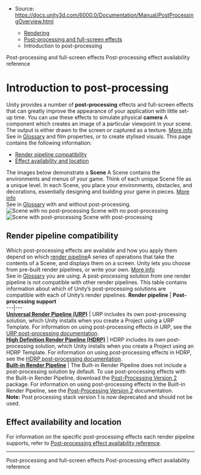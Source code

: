 * Source: https://docs.unity3d.com/6000.0/Documentation/Manual/PostProcessingOverview.html

  * [Rendering](https://docs.unity3d.com/6000.0/Documentation/Manual/rendering-and-post-processing.html)
  * [Post-processing and full-screen effects](https://docs.unity3d.com/6000.0/Documentation/Manual/post-processing-and-full-screen-effects.html)
  * Introduction to post-processing


[](https://docs.unity3d.com/6000.0/Documentation/Manual/post-processing-and-full-screen-effects.html)
Post-processing and full-screen effects
[](https://docs.unity3d.com/6000.0/Documentation/Manual/post-processing-effect-availability-reference.html)
Post-processing effect availability reference
# Introduction to post-processing
Unity provides a number of ****post-processing**** effects and full-screen effects that can greatly improve the appearance of your application with little set-up time. You can use these effects to simulate physical **camera** A component which creates an image of a particular viewpoint in your scene. The output is either drawn to the screen or captured as a texture. [More info](https://docs.unity3d.com/6000.0/Documentation/Manual/CamerasOverview.html)  
See in [Glossary](https://docs.unity3d.com/6000.0/Documentation/Manual/Glossary.html#Camera) and film properties, or to create stylised visuals.
This page contains the following information:
  * [Render pipeline compatibility](https://docs.unity3d.com/6000.0/Documentation/Manual/PostProcessingOverview.html#render-pipeline-compatibility)
  * [Effect availability and location](https://docs.unity3d.com/6000.0/Documentation/Manual/PostProcessingOverview.html#effect-availability-and-location)


The images below demonstrate a **Scene** A Scene contains the environments and menus of your game. Think of each unique Scene file as a unique level. In each Scene, you place your environments, obstacles, and decorations, essentially designing and building your game in pieces. [More info](https://docs.unity3d.com/6000.0/Documentation/Manual/CreatingScenes.html)  
See in [Glossary](https://docs.unity3d.com/6000.0/Documentation/Manual/Glossary.html#Scene) with and without post-processing.
![Scene with no post-processing](https://docs.unity3d.com/6000.0/Documentation/uploads/Main/PostProcessing-0.jpg) Scene with no post-processing ![Scene with post-processing](https://docs.unity3d.com/6000.0/Documentation/uploads/Main/PostProcessing-1.jpg) Scene with post-processing
## Render pipeline compatibility
Which post-processing effects are available and how you apply them depend on which [render pipeline](https://docs.unity3d.com/6000.0/Documentation/Manual/render-pipelines.html)A series of operations that take the contents of a Scene, and displays them on a screen. Unity lets you choose from pre-built render pipelines, or write your own. [More info](https://docs.unity3d.com/6000.0/Documentation/Manual/render-pipelines.html)  
See in [Glossary](https://docs.unity3d.com/6000.0/Documentation/Manual/Glossary.html#Renderpipeline) you are using. A post-processing solution from one render pipeline is not compatible with other render pipelines.
This table contains information about which of Unity’s post-processing solutions are compatible with each of Unity’s render pipelines.
**Render pipeline** | **Post-processing support**  
---|---  
**[Universal Render Pipeline (URP)](https://docs.unity3d.com/6000.0/Documentation/Manual/urp/urp-introduction.html)** | URP includes its own post-processing solution, which Unity installs when you create a Project using a URP Template. For information on using post-processing effects in URP, see the [URP post-processing documentation](https://docs.unity3d.com/6000.0/Documentation/Manual/urp/integration-with-post-processing.html).  
**[High Definition Render Pipeline (HDRP)](https://docs.unity3d.com/Packages/com.unity.render-pipelines.high-definition@latest/index.html?preview=1)** | HDRP includes its own post-processing solution, which Unity installs when you create a Project using an HDRP Template. For information on using post-processing effects in HDRP, see the [HDRP post-processing documentation](https://docs.unity3d.com/Packages/com.unity.render-pipelines.high-definition@latest/index.html?subfolder=/manual/Post-Processing-Main.html).  
[**Built-in Render Pipeline**](https://docs.unity3d.com/6000.0/Documentation/Manual/SL-RenderPipeline.html) | The Built-in Render Pipeline does not include a post-processing solution by default. To use post-processing effects with the Built-in Render Pipeline, download the [Post-Processing Version 2](https://docs.unity3d.com/Packages/com.unity.postprocessing@latest) package. For information on using post-processing effects in the Built-in Render Pipeline, see the [Post-Processing Version 2](https://docs.unity3d.com/Packages/com.unity.postprocessing@latest) documentation.  
**Note:** Post processing stack version 1 is now deprecated and should not be used.
## Effect availability and location
For information on the specific post-processing effects each render pipeline supports, refer to [Post-processing effect availability reference](https://docs.unity3d.com/6000.0/Documentation/Manual/post-processing-effect-availability-reference.html).
* * *
[](https://docs.unity3d.com/6000.0/Documentation/Manual/post-processing-and-full-screen-effects.html)
Post-processing and full-screen effects
[](https://docs.unity3d.com/6000.0/Documentation/Manual/post-processing-effect-availability-reference.html)
Post-processing effect availability reference
